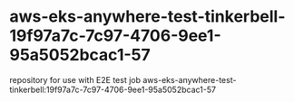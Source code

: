 # aws-eks-anywhere-test-tinkerbell-19f97a7c-7c97-4706-9ee1-95a5052bcac1-57
repository for use with E2E test job aws-eks-anywhere-test-tinkerbell:19f97a7c-7c97-4706-9ee1-95a5052bcac1-57
